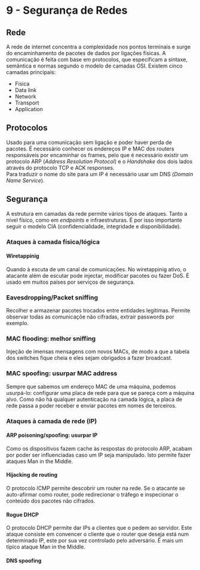# 9 - Segurança de Redes

## Rede

A rede de internet concentra a complexidade nos pontos terminais e surge do encaminhamento de pacotes de dados por ligações físicas. A comunicação é feita com base em protocolos, que especificam a sintaxe, semântica e normas segundo o modelo de camadas OSI. Existem cinco camadas principais:

- Física
- Data link
- Network
- Transport
- Application

## Protocolos

Usado para uma comunicação sem ligação e poder haver perda de pacotes. É necessário conhecer os endereços IP e MAC dos routers responsáveis por encaminhar os frames, pelo que é necessário existir um protocolo ARP (*Address Resolution Protocol*) e o *Handshake* dos dois lados através do protocolo TCP e ACK responses.<br>
Para traduzir o nome do site para um IP é necessário usar um DNS (*Domain Name Service*).

## Segurança

A estrutura em camadas da rede permite vários tipos de ataques. Tanto a nível físico, como em *endpoints* e infraestruturas. É por isso importante seguir o modelo CIA (confidencialidade, integridade e disponibilidade).

### Ataques à camada física/lógica

#### Wiretappinig

Quando à escuta de um canal de comunicações. No wiretappinig ativo, o atacante além de escutar pode injectar, modificar pacotes ou fazer DoS. É usado em muitos países por serviços de segurança.

### Eavesdropping/Packet sniffing

Recolher e armazenar pacotes trocados entre entidades legítimas. Permite observar todas as comunicaçõe não cifradas, extrair passwords por exemplo. 

### MAC flooding: melhor sniffing

Injeção de imensas mensagens com novos MACs, de modo a que a tabela dos switches fique cheia e eles sejam obrigados a fazer broadcast.

### MAC spoofing: usurpar MAC address

Sempre que sabemos um endereço MAC de uma máquina, podemos usurpá-lo: configurar uma placa de rede para que se pareça com a máquina alvo. Como não há qualquer autenticação na camada lógica, a placa de rede passa a poder receber e enviar pacotes em nomes de terceiros.

### Ataques à camada de rede (IP)

#### ARP poisoning/spoofing: usurpar IP

Como os dispositivos fazem cache às respostas do protocolo ARP, acabam por poder ser influenciadas caso um IP seja manipulado. Isto permite fazer ataques Man in the Middle. 

#### Hijacking de routing

O protocolo ICMP permite descobrir um router na rede. Se o atacante se auto-afirmar como router, pode redirecionar o tráfego e inspecionar o conteúdo dos pacotes não cifrados. 

#### Rogue DHCP

O protocolo DHCP permite dar IPs a clientes que o pedem ao servidor. Este ataque consiste em convencer o cliente que o router que deseja está num determinado IP, este por sua vez controlado pelo adversário. É mais um típico ataque Man in the Middle.

#### DNS spoofing

